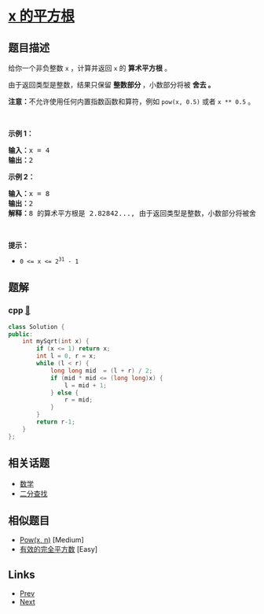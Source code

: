 
# [x 的平方根 ](https://leetcode-cn.com/problems/sqrtx)

## 题目描述

<p>给你一个非负整数 <code>x</code> ，计算并返回&nbsp;<code>x</code>&nbsp;的 <strong>算术平方根</strong> 。</p>

<p>由于返回类型是整数，结果只保留 <strong>整数部分 </strong>，小数部分将被 <strong>舍去 。</strong></p>

<p><strong>注意：</strong>不允许使用任何内置指数函数和算符，例如 <code>pow(x, 0.5)</code> 或者 <code>x ** 0.5</code> 。</p>

<p>&nbsp;</p>

<p><strong>示例 1：</strong></p>

<pre>
<strong>输入：</strong>x = 4
<strong>输出：</strong>2
</pre>

<p><strong>示例 2：</strong></p>

<pre>
<strong>输入：</strong>x = 8
<strong>输出：</strong>2
<strong>解释：</strong>8 的算术平方根是 2.82842..., 由于返回类型是整数，小数部分将被舍去。
</pre>

<p>&nbsp;</p>

<p><strong>提示：</strong></p>

<ul>
	<li><code>0 &lt;= x &lt;= 2<sup>31</sup> - 1</code></li>
</ul>


## 题解

### cpp [🔗](sqrtx.cpp) 
```cpp
class Solution {
public:
    int mySqrt(int x) {
        if (x <= 1) return x;
        int l = 0, r = x;
        while (l < r) {
            long long mid  = (l + r) / 2;
            if (mid * mid <= (long long)x) {
                l = mid + 1;
            } else {
                r = mid;
            }
        }
        return r-1;
    }
};
```


## 相关话题

- [数学](../../tags/math.md) 
- [二分查找](../../tags/binary-search.md) 


## 相似题目

- [Pow(x, n)](../powx-n/README.md)  [Medium] 
- [有效的完全平方数](../valid-perfect-square/README.md)  [Easy] 


## Links

- [Prev](../add-binary/README.md) 
- [Next](../climbing-stairs/README.md) 

